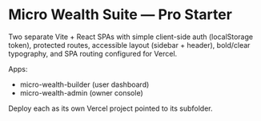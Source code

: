 # Micro Wealth Suite — Pro Starter

Two separate Vite + React SPAs with simple client-side auth (localStorage token), protected routes,
accessible layout (sidebar + header), bold/clear typography, and SPA routing configured for Vercel.

Apps:
- micro-wealth-builder (user dashboard)
- micro-wealth-admin   (owner console)

Deploy each as its own Vercel project pointed to its subfolder.
